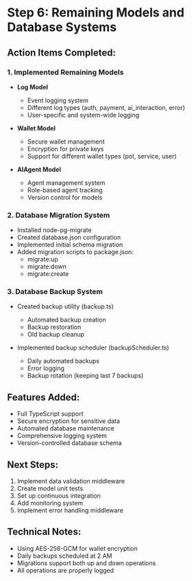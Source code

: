 # Step 6: Remaining Models and Database Systems

## Action Items Completed:

### 1. Implemented Remaining Models
- **Log Model**
  * Event logging system
  * Different log types (auth, payment, ai_interaction, error)
  * User-specific and system-wide logging
  
- **Wallet Model**
  * Secure wallet management
  * Encryption for private keys
  * Support for different wallet types (pot, service, user)
  
- **AIAgent Model**
  * Agent management system
  * Role-based agent tracking
  * Version control for models

### 2. Database Migration System
- Installed node-pg-migrate
- Created database.json configuration
- Implemented initial schema migration
- Added migration scripts to package.json:
  * migrate:up
  * migrate:down
  * migrate:create

### 3. Database Backup System
- Created backup utility (backup.ts)
  * Automated backup creation
  * Backup restoration
  * Old backup cleanup
  
- Implemented backup scheduler (backupScheduler.ts)
  * Daily automated backups
  * Error logging
  * Backup rotation (keeping last 7 backups)

## Features Added:
- Full TypeScript support
- Secure encryption for sensitive data
- Automated database maintenance
- Comprehensive logging system
- Version-controlled database schema

## Next Steps:
1. Implement data validation middleware
2. Create model unit tests
3. Set up continuous integration
4. Add monitoring system
5. Implement error handling middleware

## Technical Notes:
- Using AES-256-GCM for wallet encryption
- Daily backups scheduled at 2 AM
- Migrations support both up and down operations
- All operations are properly logged 